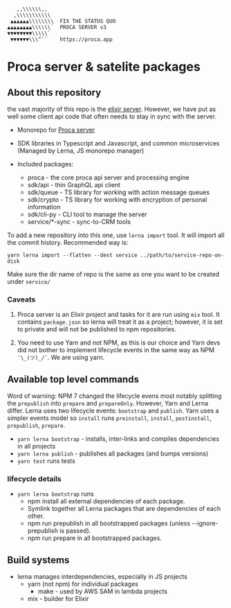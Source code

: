 ```

   ,,\\\\\\,,
  ,\\\\\\\\\\\
 ▲▲▲▲▲▲\\\\\\\\  FIX THE STATUS QUO 
▲▲▲▲▲▲▲▲\\\\\\`  PROCA SERVER v3
▼▼▼▼▼▼▼▼\\\\\`   
 ▼▼▼▼▼▼\\\^``    https://proca.app

```

# Proca server & satelite packages

## About this repository

the vast majority of this repo is the [elixir server](./proca). However, we have put as well some client api code that often needs to stay in sync with the server.

- Monorepo for [Proca server](https://docs.proca.app)
- SDK libraries in Typescript and Javascript, and common microservices (Managed by Lerna, JS monorepo manager)

- Included packages:
  - proca - the core proca api server and processing engine
  - sdk/api - thin GraphQL api client
  - sdk/queue - TS library for working with action message queues
  - sdk/crypto - TS library for working with encryption of personal information
  - sdk/cli-py - CLI tool to manage the server
  - service/*-sync - sync-to-CRM tools

To add a new repository into this one, use `lerna import` tool. It will import all the commit history. Recommended way is:

```
yarn lerna import --flatten --dest service ../path/to/service-repo-on-disk
```
Make sure the dir name of repo is the same as one you want to be created under `service/`

### Caveats 

1. Proca server is an Elixir project and tasks for it are run using `mix` tool. It contains `package.json` so lerna will treat it as a project; however, it is set to private and will not be published to npm repositories.

2. You need to use Yarn and not NPM, as this is our choice and Yarn devs did not bother to implement lifecycle events in the same way as NPM `¯\_(ツ)_/¯`. We are using yarn.

## Available top level commands

Word of warning: NPM 7 changed the lifecycle evens most notably splitting the `prepublish` into `prepare` and `prepareOnly`. However, Yarn and Lerna differ. Lerna uses two lifecycle events: `bootstrap` and `publish`. Yarn uses a simpler events model so `install` runs `preinstall`, `install`, `postinstall`, `prepublish`, `prepare`.


- `yarn lerna bootstrap` - installs, inter-links and compiles dependencies in all projects
- `yarn lerna publish` - publishes all packages (and bumps versions)
- `yarn test` runs tests

### lifecycle details

- `yarn lerna bootstrap` runs
  - npm install all external dependencies of each package.
  - Symlink together all Lerna packages that are dependencies of each other.
  - npm run prepublish in all bootstrapped packages (unless --ignore-prepublish is passed).
  - npm run prepare in all bootstrapped packages.

## Build systems

- lerna manages interdependencies, especially in JS projects 
  - yarn (not npm) for individual packages
    - make - used by AWS SAM in lambda projects
  - mix - builder for Elixir

